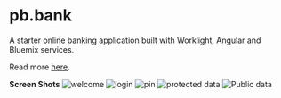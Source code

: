 pb.bank
=======

A starter online banking application built with Worklight, Angular and Bluemix services. 

Read more [here](http://paolob67.github.io/pb.bank).

**Screen Shots**
![welcome](https://github.com/paolob67/pb.bank/blob/gh-pages/images/screenshot.1.png "Welcome")
![login](https://github.com/paolob67/pb.bank/blob/gh-pages/images/screenshot.2.png "Login dialog")
![pin](https://github.com/paolob67/pb.bank/blob/gh-pages/images/screenshot.3.png "Pin Dialog")
![protected data](https://github.com/paolob67/pb.bank/blob/gh-pages/images/screenshot.4.png "Account")
![Public data](https://github.com/paolob67/pb.bank/blob/gh-pages/images/screenshot.7.png "Charts")
